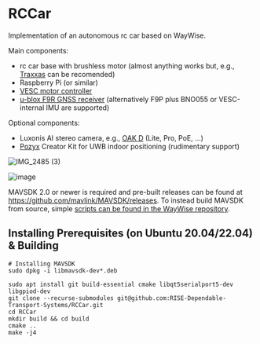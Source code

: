 # RCCar
Implementation of an autonomous rc car based on WayWise.

Main components:
- rc car base with brushless motor (almost anything works but, e.g., [Traxxas](https://traxxas.com/products/showroom) can be recomended)
- Raspberry Pi (or similar)
- [VESC motor controller](https://trampaboards.com/vesc--c-1434.html)
- [u-blox F9R GNSS receiver](https://www.sparkfun.com/products/16475) (alternatively F9P plus BNO055 or VESC-internal IMU are supported)

Optional components:
- Luxonis AI stereo camera, e.g., [OAK D](https://docs.luxonis.com/projects/hardware/en/latest/pages/BW1098OAK.html) (Lite, Pro, PoE, ...)
- [Pozyx](https://www.pozyx.io/) Creator Kit for UWB indoor positioning (rudimentary support)

![IMG_2485 (3)](https://user-images.githubusercontent.com/2404625/202223980-23ae9371-e6f8-4109-9016-bb176be81f4f.jpg)

![image](https://user-images.githubusercontent.com/2404625/202226896-c18d3567-b714-4700-89af-7c20cadf11c0.png)

MAVSDK 2.0 or newer is required and pre-built releases can be found at https://github.com/mavlink/MAVSDK/releases. To instead build MAVSDK from source, simple [scripts can be found in the WayWise repository](https://github.com/RISE-Dependable-Transport-Systems/WayWise/tree/main/tools/build_MAVSDK).

## Installing Prerequisites (on Ubuntu 20.04/22.04) & Building
    # Installing MAVSDK
    sudo dpkg -i libmavsdk-dev*.deb

    sudo apt install git build-essential cmake libqt5serialport5-dev libgpiod-dev
    git clone --recurse-submodules git@github.com:RISE-Dependable-Transport-Systems/RCCar.git
    cd RCCar
    mkdir build && cd build
    cmake ..
    make -j4

